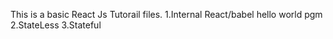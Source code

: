 This is a basic React Js Tutorail files.
1.Internal React/babel hello world pgm
2.StateLess
3.Stateful